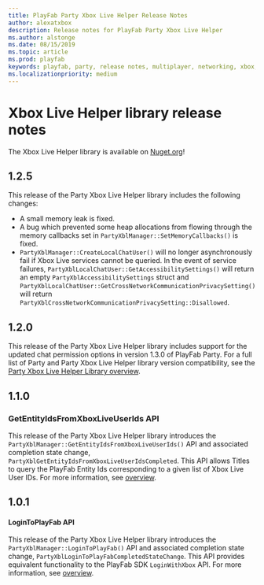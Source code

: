 ```yaml
---
title: PlayFab Party Xbox Live Helper Release Notes
author: alexatxbox
description: Release notes for PlayFab Party Xbox Live Helper
ms.author: alstonge
ms.date: 08/15/2019
ms.topic: article
ms.prod: playfab
keywords: playfab, party, release notes, multiplayer, networking, xbox, xbl
ms.localizationpriority: medium
---
```


# Xbox Live Helper library release notes

The Xbox Live Helper library is available on [Nuget.org](https://www.nuget.org/profiles/PlayFab)!

## 1.2.5

This release of the Party Xbox Live Helper library includes the following changes:

- A small memory leak is fixed.
- A bug which prevented some heap allocations from flowing through the memory callbacks set in `PartyXblManager::SetMemoryCallbacks()` is fixed.
- `PartyXblManager::CreateLocalChatUser()` will no longer asynchronously fail if Xbox Live services cannot be queried. In the event of service failures, `PartyXblLocalChatUser::GetAccessibilitySettings()` will return an empty `PartyXblAccessibilitySettings` struct and `PartyXblLocalChatUser::GetCrossNetworkCommunicationPrivacySetting()` will return `PartyXblCrossNetworkCommunicationPrivacySetting::Disallowed`.

## 1.2.0

This release of the Party Xbox Live Helper library includes support for the updated chat permission options in version 1.3.0 of PlayFab Party. For a full list of Party and Party Xbox Live Helper library version compatibility, see the [Party Xbox Live Helper Library overview](party-xbox-live-guide.md).

## 1.1.0

### GetEntityIdsFromXboxLiveUserIds API

This release of the Party Xbox Live Helper library introduces the `PartyXblManager::GetEntityIdsFromXboxLiveUserIds()` API and associated completion state change, `PartyXblGetEntityIdsFromXboxLiveUserIdsCompleted`. This API allows Titles to query the PlayFab Entity Ids corresponding to a given list of Xbox Live User IDs. For more information, see [overview](party-xbox-live-guide.md#mapping-between-xbox-live-user-ids-and-playfab-entity-ids).

## 1.0.1

#### LoginToPlayFab API

This release of the Party Xbox Live Helper library introduces the `PartyXblManager::LoginToPlayFab()` API and associated completion state change, `PartyXblLoginToPlayFabCompletedStateChange`. This API provides equivalent functionality to the PlayFab SDK `LoginWithXbox` API. For more information, see [overview](party-xbox-live-guide.md#creating-partylocalchatcontrols-from-partyxbllocalchatusers).

